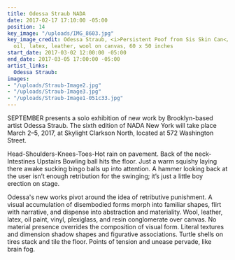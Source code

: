 ```yaml
---
title: Odessa Straub NADA
date: 2017-02-17 17:10:00 -05:00
position: 14
key_image: "/uploads/IMG_8603.jpg"
key_image_credit: Odessa Straub, <i>Persistent Poof from Sis Skin Can</i>, 2016, acrylic,
  oil, latex, leather, wool on canvas, 60 x 50 inches
start_date: 2017-03-02 12:00:00 -05:00
end_date: 2017-03-05 17:00:00 -05:00
artist_links:
  Odessa Straub: 
images:
- "/uploads/Straub-Image2.jpg"
- "/uploads/Straub-Image3.jpg"
- "/uploads/Straub-Image1-051c33.jpg"
---
```


SEPTEMBER presents a solo exhibition of new work by Brooklyn-based artist Odessa Straub. The sixth edition of NADA New York will take place March 2–5, 2017, at Skylight Clarkson North, located at 572 Washington Street.

Head-Shoulders-Knees-Toes-Hot rain on pavement. Back of the neck-Intestines Upstairs Bowling ball hits the floor. Just a warm squishy laying there awake sucking bingo balls up into attention. A hammer looking back at the user isn’t enough retribution for the swinging; it’s just a little boy erection on stage.  
 
Odessa's new works pivot around the idea of retributive punishment. A visual accumulation of disembodied forms morph into familiar shapes, flirt with narrative, and dispense into abstraction and materiality. Wool, leather, latex, oil paint, vinyl, plexiglass, and resin conglomerate over canvas. No material presence overrides the composition of visual form. Literal textures and dimension shadow shapes and figurative associations. Turtle shells on tires stack and tile the floor. Points of tension and unease pervade, like brain fog.
